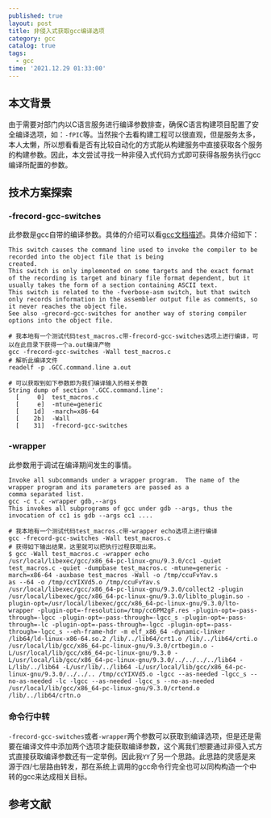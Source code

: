 ```yaml
---
published: true
layout: post
title: 非侵入式获取gcc编译选项
category: gcc
catalog: true
tags:
  - gcc
time: '2021.12.29 01:33:00'
---
```

## 本文背景
由于需要对部门内以C语言服务进行编译参数排查，确保C语言构建项目配置了安全编译选项，如：`-fPIC`等。当然挨个去看构建工程可以很直观，但是服务太多，本人太懒，所以想看看是否有比较自动化的方式能从构建服务中直接获取各个服务的构建参数。因此，本文尝试寻找一种非侵入式代码方式即可获得各服务执行gcc编译所配置的参数。

## 技术方案探索
### -frecord-gcc-switches
此参数是gcc自带的编译参数。具体的介绍可以看[gcc文档描述](https://gcc.gnu.org/onlinedocs/gcc/Code-Gen-Options.html)。具体介绍如下：
```text
This switch causes the command line used to invoke the compiler to be recorded into the object file that is being
created.  
This switch is only implemented on some targets and the exact format of the recording is target and binary file format dependent, but it usually takes the form of a section containing ASCII text.  
This switch is related to the -fverbose-asm switch, but that switch only records information in the assembler output file as comments, so it never reaches the object file.  
See also -grecord-gcc-switches for another way of storing compiler options into the object file.
```

```shell
# 我本地有一个测试代码test_macros.c带-frecord-gcc-switches选项上进行编译，可以在此目录下获得一个a.out编译产物
gcc -frecord-gcc-switches -Wall test_macros.c
# 解析此编译文件
readelf -p .GCC.command.line a.out

# 可以获取到如下参数即为我们编译输入的相关参数
String dump of section '.GCC.command.line':
  [     0]  test_macros.c
  [     e]  -mtune=generic
  [    1d]  -march=x86-64
  [    2b]  -Wall
  [    31]  -frecord-gcc-switches

```

### -wrapper
此参数用于调试在编译期间发生的事情。
```
Invoke all subcommands under a wrapper program.  The name of the wrapper program and its parameters are passed as a
comma separated list.  
gcc -c t.c -wrapper gdb,--args  
This invokes all subprograms of gcc under gdb --args, thus the invocation of cc1 is gdb --args cc1 ....
```
```
# 我本地有一个测试代码test_macros.c带-wrapper echo选项上进行编译
gcc -frecord-gcc-switches -Wall test_macros.c
# 获得如下输出结果，这里就可以把执行过程获取出来。
$ gcc -Wall test_macros.c -wrapper echo
/usr/local/libexec/gcc/x86_64-pc-linux-gnu/9.3.0/cc1 -quiet test_macros.c -quiet -dumpbase test_macros.c -mtune=generic -march=x86-64 -auxbase test_macros -Wall -o /tmp/ccuFvYav.s
as --64 -o /tmp/ccYIXVd5.o /tmp/ccuFvYav.s
/usr/local/libexec/gcc/x86_64-pc-linux-gnu/9.3.0/collect2 -plugin /usr/local/libexec/gcc/x86_64-pc-linux-gnu/9.3.0/liblto_plugin.so -plugin-opt=/usr/local/libexec/gcc/x86_64-pc-linux-gnu/9.3.0/lto-wrapper -plugin-opt=-fresolution=/tmp/cc6PM2gF.res -plugin-opt=-pass-through=-lgcc -plugin-opt=-pass-through=-lgcc_s -plugin-opt=-pass-through=-lc -plugin-opt=-pass-through=-lgcc -plugin-opt=-pass-through=-lgcc_s --eh-frame-hdr -m elf_x86_64 -dynamic-linker /lib64/ld-linux-x86-64.so.2 /lib/../lib64/crt1.o /lib/../lib64/crti.o /usr/local/lib/gcc/x86_64-pc-linux-gnu/9.3.0/crtbegin.o -L/usr/local/lib/gcc/x86_64-pc-linux-gnu/9.3.0 -L/usr/local/lib/gcc/x86_64-pc-linux-gnu/9.3.0/../../../../lib64 -L/lib/../lib64 -L/usr/lib/../lib64 -L/usr/local/lib/gcc/x86_64-pc-linux-gnu/9.3.0/../../.. /tmp/ccYIXVd5.o -lgcc --as-needed -lgcc_s --no-as-needed -lc -lgcc --as-needed -lgcc_s --no-as-needed /usr/local/lib/gcc/x86_64-pc-linux-gnu/9.3.0/crtend.o /lib/../lib64/crtn.o
```

### 命令行中转
`-frecord-gcc-switches`或者`-wrapper`两个参数可以获取到编译选项，但是还是需要在编译文件中添加两个选项才能获取编译参数，这个离我们想要通过非侵入式方式直接获取编译参数还有一定举例。因此我`YY`了另一个思路。此思路的灵感是来源于四/七层路由转发，那在系统上调用的gcc命令行完全也可以同构构造一个中转的gcc来达成相关目标。

## 参考文献
